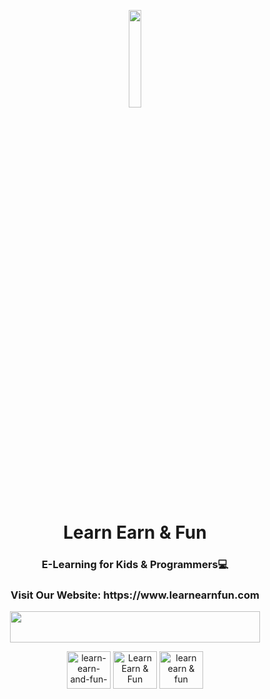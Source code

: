 <p align="center"><a href="https://learnearnfun.com/" target="_blank"><img src="https://yt3.ggpht.com/a-/AAuE7mCEl9wTEQHSb8JrEvy4WIO2cBF1hV5zTeMF3Q=s900-mo-c-c0xffffffff-rj-k-no" width="20%"></a></p>

<h1 align="center">Learn Earn & Fun</h1>
<h3 align="center">E-Learning for Kids & Programmers💻</h3>

<h3 align="center">Visit Our Website: https://www.learnearnfun.com</h3>

<p align="center">
<a href="https://www.youtube.com/channel/UCPK-CMPMf8juRuFyUVzwDsw?sub_confirmation=1"><img src="https://img.shields.io/static/v1?label=Learn%20Earn%20%20Fun&message=Subscribe&logo=YouTube&color=FF0000&style=for-the-badge" width="400" height="50" /></a>
  </p>


  <p align="center">
  <a href="https://linkedin.com/in/learn-earn-and-fun-company-5341311ab/" target="blank"><img align="center" src="https://cdn.jsdelivr.net/npm/simple-icons@3.0.1/icons/linkedin.svg" alt="learn-earn-and-fun-company" height="60" width="70" /></a>
  <a href="https://www.facebook.com/LearnEarn4Fun" target="blank"><img align="center" src="https://cdn.jsdelivr.net/npm/simple-icons@3.0.1/icons/facebook.svg" alt="Learn Earn & Fun" height="60" width="70" /></a>
<a href="https://www.youtube.com/c/LearningFunEarn" target="blank"><img align="center" src="https://cdn.jsdelivr.net/npm/simple-icons@3.0.1/icons/youtube.svg" alt="learn earn & fun" height="60" width="70" /></a>
  </p>

